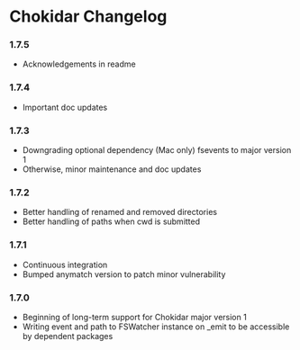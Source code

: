 # Chokidar Changelog

### 1.7.5
* Acknowledgements in readme

### 1.7.4
* Important doc updates

### 1.7.3
* Downgrading optional dependency (Mac only) fsevents to major version 1
* Otherwise, minor maintenance and doc updates

### 1.7.2
* Better handling of renamed and removed directories
* Better handling of paths when cwd is submitted

### 1.7.1
* Continuous integration
* Bumped anymatch version to patch minor vulnerability

### 1.7.0
* Beginning of long-term support for Chokidar major version 1
* Writing event and path to FSWatcher instance on \_emit to be accessible by dependent packages
